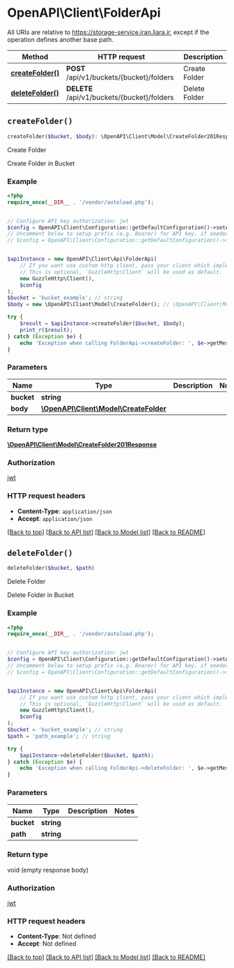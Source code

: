 # OpenAPI\Client\FolderApi

All URIs are relative to https://storage-service.iran.liara.ir, except if the operation defines another base path.

| Method | HTTP request | Description |
| ------------- | ------------- | ------------- |
| [**createFolder()**](FolderApi.md#createFolder) | **POST** /api/v1/buckets/{bucket}/folders | Create Folder |
| [**deleteFolder()**](FolderApi.md#deleteFolder) | **DELETE** /api/v1/buckets/{bucket}/folders | Delete Folder |


## `createFolder()`

```php
createFolder($bucket, $body): \OpenAPI\Client\Model\CreateFolder201Response
```

Create Folder

Create Folder in Bucket

### Example

```php
<?php
require_once(__DIR__ . '/vendor/autoload.php');


// Configure API key authorization: jwt
$config = OpenAPI\Client\Configuration::getDefaultConfiguration()->setApiKey('Authorization', 'YOUR_API_KEY');
// Uncomment below to setup prefix (e.g. Bearer) for API key, if needed
// $config = OpenAPI\Client\Configuration::getDefaultConfiguration()->setApiKeyPrefix('Authorization', 'Bearer');


$apiInstance = new OpenAPI\Client\Api\FolderApi(
    // If you want use custom http client, pass your client which implements `GuzzleHttp\ClientInterface`.
    // This is optional, `GuzzleHttp\Client` will be used as default.
    new GuzzleHttp\Client(),
    $config
);
$bucket = 'bucket_example'; // string
$body = new \OpenAPI\Client\Model\CreateFolder(); // \OpenAPI\Client\Model\CreateFolder

try {
    $result = $apiInstance->createFolder($bucket, $body);
    print_r($result);
} catch (Exception $e) {
    echo 'Exception when calling FolderApi->createFolder: ', $e->getMessage(), PHP_EOL;
}
```

### Parameters

| Name | Type | Description  | Notes |
| ------------- | ------------- | ------------- | ------------- |
| **bucket** | **string**|  | |
| **body** | [**\OpenAPI\Client\Model\CreateFolder**](../Model/CreateFolder.md)|  | |

### Return type

[**\OpenAPI\Client\Model\CreateFolder201Response**](../Model/CreateFolder201Response.md)

### Authorization

[jwt](../../README.md#jwt)

### HTTP request headers

- **Content-Type**: `application/json`
- **Accept**: `application/json`

[[Back to top]](#) [[Back to API list]](../../README.md#endpoints)
[[Back to Model list]](../../README.md#models)
[[Back to README]](../../README.md)

## `deleteFolder()`

```php
deleteFolder($bucket, $path)
```

Delete Folder

Delete Folder in Bucket

### Example

```php
<?php
require_once(__DIR__ . '/vendor/autoload.php');


// Configure API key authorization: jwt
$config = OpenAPI\Client\Configuration::getDefaultConfiguration()->setApiKey('Authorization', 'YOUR_API_KEY');
// Uncomment below to setup prefix (e.g. Bearer) for API key, if needed
// $config = OpenAPI\Client\Configuration::getDefaultConfiguration()->setApiKeyPrefix('Authorization', 'Bearer');


$apiInstance = new OpenAPI\Client\Api\FolderApi(
    // If you want use custom http client, pass your client which implements `GuzzleHttp\ClientInterface`.
    // This is optional, `GuzzleHttp\Client` will be used as default.
    new GuzzleHttp\Client(),
    $config
);
$bucket = 'bucket_example'; // string
$path = 'path_example'; // string

try {
    $apiInstance->deleteFolder($bucket, $path);
} catch (Exception $e) {
    echo 'Exception when calling FolderApi->deleteFolder: ', $e->getMessage(), PHP_EOL;
}
```

### Parameters

| Name | Type | Description  | Notes |
| ------------- | ------------- | ------------- | ------------- |
| **bucket** | **string**|  | |
| **path** | **string**|  | |

### Return type

void (empty response body)

### Authorization

[jwt](../../README.md#jwt)

### HTTP request headers

- **Content-Type**: Not defined
- **Accept**: Not defined

[[Back to top]](#) [[Back to API list]](../../README.md#endpoints)
[[Back to Model list]](../../README.md#models)
[[Back to README]](../../README.md)
